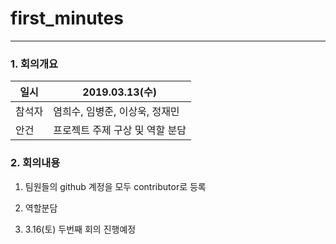 # first_minutes

----------
### 1. 회의개요

| 일시    |2019.03.13(수)                 |
| --------|-------------------------------|
| 참석자  |염희수, 임병준, 이상욱, 정재민    |
| 안건    |프로젝트 주제 구상 및 역할 분담   |


### 2. 회의내용

 1. 팀원들의 github 계정을 모두 contributor로 등록

 2. 역할분담

 3. 3.16(토) 두번째 회의 진행예정
